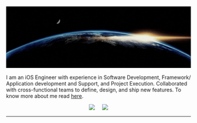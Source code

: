
<!--
**Aditi3/Aditi3** is a ✨ _special_ ✨ repository because its `README.md` (this file) appears on your GitHub profile.
Here are some ideas to get you started:
-->

<p align="center">
  <a href="https://aditi3.github.io/"><img src="Hi%2C%20I'm%20Aditi.gif"></a>
</p>

I am an iOS Engineer with experience in Software Development, Framework/ Application development and Support, and Project Execution. Collaborated with cross-functional teams to define, design, and ship new features. To know more about me read [here](https://aditi3.github.io/).

<p align="center">
  <a href="mailto:aditi.gvc@gmail.com"><img src="https://img.shields.io/badge/gmail-%23D14836.svg?&style=for-the-badge&logo=gmail&logoColor=white" /></a>&nbsp;&nbsp;&nbsp;&nbsp;
  <a href="https://www.linkedin.com/in/aditi-agrawal-64345974//"><img src="https://img.shields.io/badge/linkedin-%230077B5.svg?&style=for-the-badge&logo=linkedin&logoColor=white" /></a>
  
---

<!-- <img align="right" src="https://valar-hitcounter.invoke.valar.dev/count?name=aditi3&style=minimal"> -->

<!-- ![Profile views](https://gpvc.arturio.dev/aditi3) -->
